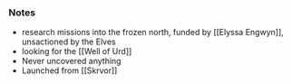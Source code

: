 ### Notes

-  research missions into the frozen north, funded by [[Elyssa Engwyn]], unsactioned by the Elves
- looking for the [[Well of Urd]]
- Never uncovered anything
- Launched from [[Skrvor]]